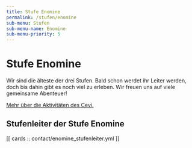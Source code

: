 ```yaml
---
title: Stufe Enomine
permalink: /stufen/enomine
sub-menu: Stufen
sub-menu-name: Enomine
sub-menu-priority: 5
---
```


# Stufe Enomine

Wir sind die älteste der drei Stufen. Bald schon werdet ihr Leiter werden, doch bis dahin gibt es noch
viel zu erleben. Wir freuen uns auf viele gemeinsame Abenteuer!

[Mehr über die Aktivitäten des Cevi.](/ueber-uns)

## Stufenleiter der Stufe Enomine

[[ cards :: contact/enomine_stufenleiter.yml ]]

